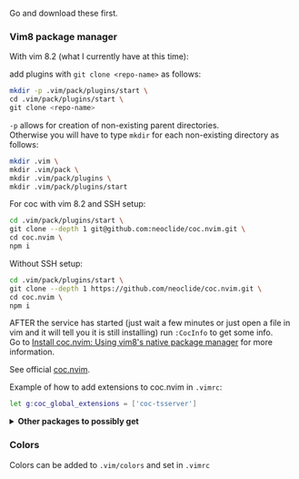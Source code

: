Go and download these first.

### Vim8 package manager

With vim 8.2 (what I currently have at this time):<br />

add plugins with `git clone <repo-name>` as follows:

```sh
mkdir -p .vim/pack/plugins/start \
cd .vim/pack/plugins/start \
git clone <repo-name>

```

`-p` allows for creation of non-existing parent directories.<br />
Otherwise you will have to type `mkdir` for each non-existing
directory as follows:

```sh
mkdir .vim \
mkdir .vim/pack \
mkdir .vim/pack/plugins \
mkdir .vim/pack/plugins/start
```

For coc with vim 8.2 and SSH setup:

```sh
cd .vim/pack/plugins/start \
git clone --depth 1 git@github.com:neoclide/coc.nvim.git \
cd coc.nvim \
npm i
```

Without SSH setup:

```sh
cd .vim/pack/plugins/start \
git clone --depth 1 https://github.com/neoclide/coc.nvim.git \
cd coc.nvim \
npm i
```

AFTER the service has started (just wait a few minutes or just
open a file in vim and it will tell you it is still
installing) run `:CocInfo` to get some info.<br />
Go to [Install coc.nvim: Using vim8's native package manager](https://github.com/neoclide/coc.nvim/wiki/Install-coc.nvim#using-vim8s-native-package-manager)
for more information.

See official [coc.nvim](https://github.com/neoclide/coc.nvim).

Example of how to add extensions to coc.nvim in `.vimrc`:

```sh
let g:coc_global_extensions = ['coc-tsserver']
```

<details>
<summary>
  <strong>
  Other packages to possibly get
  </strong>
  </summary>

(Look into coc, b/c things like `coc-prettier` can be used instead) <br />
The `git clone` here uses for `ssh` setup.

- [vim-jsonc](https://github.com/kevinoid/vim-jsonc)
  - `git clone git@github.com:kevinoid/vim-jsonc.git`
  - allows comments in .json files
- ~~ale (not currently using)~~
- [auto-pairs](https://github.com/jiangmiao/auto-pairs)
  - ssh <br />`git clone git@github.com:jiangmiao/auto-pairs.git`
  - https<br/>`git clone https://github.com/jiangmiao/auto-pairs.git`
- [emmet-vim](https://github.com/mattn/emmet-vim)
  - `git clone git@github.com:mattn/emmet-vim.git`
- [nerdtree](https://github.com/preservim/nerdtree)
  - `git clone git@github.com:preservim/nerdtree.git`
- [vim-airline](https://github.com/vim-airline/vim-airline)
  - `git clone git@github.com:vim-airline/vim-airline.git`
- ~~vim-css-color (not currently using)~~
- ~~vim-es6 (not currently using)~~
- [vim-prettier](https://github.com/prettier/vim-prettier)
  - `git clone git@github.com:prettier/vim-prettier.git`
  - run either `sudo pacman -S prettier` or
    `npm i -g prettier` along with installing vim-prettier
- [vim-indent-guides](https://github.com/nathanaelkane/vim-indent-guides)
  - `git clone git@github.com:nathanaelkane/vim-indent-guides.git`
- [vim-rest-console](https://github.com/diepm/vim-rest-console)
  - `git clone git@github.com:diepm/vim-rest-console.git`
  - Similar to Postman
  - See [reminders_tips.md](https://github.com/justin0979/DellInspiron530_ArchLinuxPlasma_Install/blob/main/reminders_tips.md) for example
- [webapi-vim](https://github.com/mattn/webapi-vim)
  - `git clone git@github.com:mattn/webapi-vim.git`

  </details>

### Colors

Colors can be added to `.vim/colors` and set in `.vimrc`
